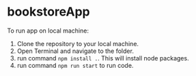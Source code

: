 # bookstoreApp

To run app on local machine:

1. Clone the repository to your local machine.
2. Open Terminal and navigate to the folder.
3. run command ```npm install .```. This will install node packages.
4. run command ```npm run start``` to run code.

